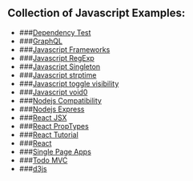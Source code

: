 ## Collection of Javascript Examples:

- ###[Dependency Test](https://david-dm.org/)
- ###[GraphQL](GraphQL.md)
- ###[Javascript Frameworks](Javascript_Frameworks.md)
- ###[Javascript RegExp](Javascript_RegExp.md)
- ###[Javascript Singleton](https://stackoverflow.com/questions/1635800/javascript-best-singleton-pattern#6733919)
- ###[Javascript strptime](Javascript_strptime.md)
- ###[Javascript toggle visibility](Javascript_toggle_visibility.md)
- ###[Javascript void0](Javascript_void0.md)
- ###[Nodejs Compatibility](http://node.green/)
- ###[Nodejs Express](Nodejs_Express.md)
- ###[React JSX](https://reactjs.org/docs/introducing-jsx.html)
- ###[React PropTypes](React_PropTypes.md)
- ###[React Tutorial](https://scotch.io/tutorials/learning-react-getting-started-and-concepts)
- ###[React](React.md)
- ###[Single Page Apps](https://zinoui.com/blog/single-page-apps-html5-pushstate)
- ###[Todo MVC](http://todomvc.com/)
- ###[d3js](D3JS.md)